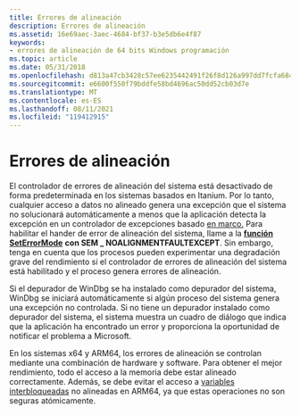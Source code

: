 ```yaml
---
title: Errores de alineación
description: Errores de alineación
ms.assetid: 16e69aec-3aec-4684-bf37-b3e5db6e4f87
keywords:
- errores de alineación de 64 bits Windows programación
ms.topic: article
ms.date: 05/31/2018
ms.openlocfilehash: d813a47cb3428c57ee6235442491f26f8d126a997dd7fcfa6844d551e7958b92
ms.sourcegitcommit: e6600f550f79bddfe58bd4696ac50dd52cb03d7e
ms.translationtype: MT
ms.contentlocale: es-ES
ms.lasthandoff: 08/11/2021
ms.locfileid: "119412915"
---
```

# <a name="alignment-faults"></a>Errores de alineación

El controlador de errores de alineación del sistema está desactivado de forma predeterminada en los sistemas basados en Itanium. Por lo tanto, cualquier acceso a datos no alineado genera una excepción que el sistema no solucionará automáticamente a menos que la aplicación detecta la excepción en un controlador de excepciones basado [en marco.](/windows/desktop/Debug/frame-based-exception-handling) Para habilitar el hander de error de alineación del sistema, llame a la [**función SetErrorMode**](/windows/desktop/api/errhandlingapi/nf-errhandlingapi-seterrormode) **con SEM \_ NOALIGNMENTFAULTEXCEPT**. Sin embargo, tenga en cuenta que los procesos pueden experimentar una degradación grave del rendimiento si el controlador de errores de alineación del sistema está habilitado y el proceso genera errores de alineación.

Si el depurador de WinDbg se ha instalado como depurador del sistema, WinDbg se iniciará automáticamente si algún proceso del sistema genera una excepción no controlada. Si no tiene un depurador instalado como depurador del sistema, el sistema muestra un cuadro de diálogo que indica que la aplicación ha encontrado un error y proporciona la oportunidad de notificar el problema a Microsoft.

En los sistemas x64 y ARM64, los errores de alineación se controlan mediante una combinación de hardware y software. Para obtener el mejor rendimiento, todo el acceso a la memoria debe estar alineado correctamente. Además, se debe evitar el acceso a [variables interbloqueadas](/windows/desktop/Sync/interlocked-variable-access) no alineadas en ARM64, ya que estas operaciones no son seguras atómicamente.

 

 